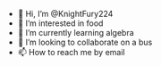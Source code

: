 - 👋 Hi, I’m @KnightFury224
- 👀 I’m interested in food
- 🌱 I’m currently learning algebra
- 💞️ I’m looking to collaborate on a bus
- 📫 How to reach me by email

<!---
KnightFury224/KnightFury224 is a ✨ special ✨ repository because its `README.md` (this file) appears on your GitHub profile.
You can click the Preview link to take a look at your changes.
--->
